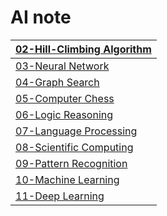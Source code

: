 # AI note

|[02-Hill-Climbing Algorithm](./02-Hill-Climbing%20Algorithm/readme.md)|
|-|
|[03-Neural Network](./03-Neural%20Network/readme.md)|
|[04-Graph Search](./04-Graph%20Search/readme.md)|
|[05-Computer Chess](./05-Computer%20Chess/readme.md)|
|[06-Logic Reasoning](./06-Logic%20Reasoning/readme.md)|
|[07-Language Processing](./07-Language%20Processing/readme.md)|
|[08-Scientific Computing](./08-Scientific%20Computing/readme.md)|
|[09-Pattern Recognition](./09-Pattern%20Recognition/readme.md)|
|[10-Machine Learning](./10-Machine%20Learning/machineLearning.pdf)|
|[11-Deep Learning](./11-Deep%20Learning/readme.md)|
